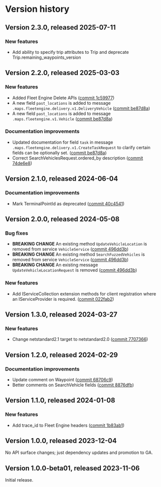 # Version history

## Version 2.3.0, released 2025-07-11

### New features

- Add ability to specify trip attributes to Trip and deprecate Trip.remaining_waypoints_version

## Version 2.2.0, released 2025-03-03

### New features

- Added Fleet Engine Delete APIs ([commit 1c59977](https://github.com/googleapis/google-cloud-dotnet/commit/1c5997740c604c9392ecd97faabdfda79acce4fd))
- A new field `past_locations` is added to message `.maps.fleetengine.delivery.v1.DeliveryVehicle` ([commit be87d8a](https://github.com/googleapis/google-cloud-dotnet/commit/be87d8af68a552a4f4d2efd737114cd9bb3e5486))
- A new field `past_locations` is added to message `.maps.fleetengine.v1.Vehicle` ([commit be87d8a](https://github.com/googleapis/google-cloud-dotnet/commit/be87d8af68a552a4f4d2efd737114cd9bb3e5486))

### Documentation improvements

- Updated documentation for field `task` in message `.maps.fleetengine.delivery.v1.CreateTaskRequest` to clarify certain fields can be optionally set. ([commit be87d8a](https://github.com/googleapis/google-cloud-dotnet/commit/be87d8af68a552a4f4d2efd737114cd9bb3e5486))
- Correct SearchVehiclesRequest.ordered_by description ([commit 74de6e8](https://github.com/googleapis/google-cloud-dotnet/commit/74de6e8615055d9941308bd821a1edf5ae282fda))

## Version 2.1.0, released 2024-06-04

### Documentation improvements

- Mark TerminalPointId as deprecated ([commit 40c4541](https://github.com/googleapis/google-cloud-dotnet/commit/40c45419528066621c26d6442e1f3d8bc734d616))

## Version 2.0.0, released 2024-05-08

### Bug fixes

- **BREAKING CHANGE** An existing method `UpdateVehicleLocation` is removed from service `VehicleService` ([commit 496dd3b](https://github.com/googleapis/google-cloud-dotnet/commit/496dd3bcf1b991365da65af8d198622df23a4d46))
- **BREAKING CHANGE** An existing method `SearchFuzzedVehicles` is removed from service `VehicleService` ([commit 496dd3b](https://github.com/googleapis/google-cloud-dotnet/commit/496dd3bcf1b991365da65af8d198622df23a4d46))
- **BREAKING CHANGE** An existing message `UpdateVehicleLocationRequest` is removed ([commit 496dd3b](https://github.com/googleapis/google-cloud-dotnet/commit/496dd3bcf1b991365da65af8d198622df23a4d46))

### New features

- Add IServiceCollection extension methods for client registration where an IServiceProvider is required. ([commit 022fab2](https://github.com/googleapis/google-cloud-dotnet/commit/022fab203f28fb9c608972af7f8b83f571ae5694))

## Version 1.3.0, released 2024-03-27

### New features

- Change netstandard2.1 target to netstandard2.0 ([commit 7707366](https://github.com/googleapis/google-cloud-dotnet/commit/77073662b153c73c7f9a869ede1376f4c7a12661))

## Version 1.2.0, released 2024-02-29

### Documentation improvements

- Update comment on Waypoint ([commit 68706c9](https://github.com/googleapis/google-cloud-dotnet/commit/68706c97df4cfa38cee0b78ca00b947ac1572294))
- Better comments on SearchVehicle fields ([commit 8876dfb](https://github.com/googleapis/google-cloud-dotnet/commit/8876dfbfd4a7e14a29f58780eaee071758fa6607))

## Version 1.1.0, released 2024-01-08

### New features

- Add trace_id to Fleet Engine headers ([commit 1b83ab1](https://github.com/googleapis/google-cloud-dotnet/commit/1b83ab168426c889cffffd951744576042c91601))

## Version 1.0.0, released 2023-12-04

No API surface changes; just dependency updates and promotion to GA.

## Version 1.0.0-beta01, released 2023-11-06

Initial release.
